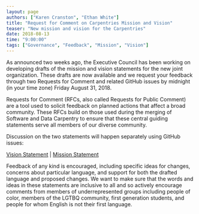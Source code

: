 ```yaml
---
layout: page
authors: ["Karen Cranston", "Ethan White"]
title: "Request for Comment on Carpentries Mission and Vision"
teaser: "New mission and vision for the Carpentries"
date: 2018-08-13
time: "9:00:00"
tags: ["Governance", "Feedback", "Mission", "Vision"]
---
```


As announced two weeks ago, the Executive Council has been working on developing
drafts of the mission and vision statements for the new joint
organization. These drafts are now available and we request your feedback
through two Requests for Comment and related GitHub issues by midnight (in 
your time zone) Friday August 31, 2018.

Requests for Comment (RFCs, also called Requests for Public Comment) are a tool
used to solicit feedback on planned actions that affect a broad community. These
RFCs build on those used during the merging of Software and Data Carpentry to
ensure that these central guiding statements serve all members of our diverse
community.

Discussion on the two statements will happen separately using GitHub issues:

[Vision Statement](https://github.com/carpentries/executive-council-info/issues/2) | 
[Mission Statement](https://github.com/carpentries/executive-council-info/issues/1)

Feedback of any kind is encouraged, including specific ideas for changes,
concerns about particular language, and support for both the drafted language
and proposed changes. We want to make sure that the words and ideas in these
statements are inclusive to all and so actively encourage comments from members
of underrepresented groups including people of color, members of the LGTBQ
community, first generation students, and people for whom English is not their
first language.
